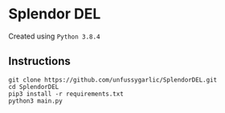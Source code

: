 # Splendor DEL

Created using `Python 3.8.4`

## Instructions
```
git clone https://github.com/unfussygarlic/SplendorDEL.git
cd SplendorDEL
pip3 install -r requirements.txt
python3 main.py
```